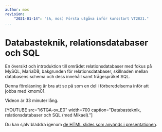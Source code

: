 ```yaml
---
author: mos
revision:
    "2021-01-14": "(A, mos) Första utgåva inför kursstart VT2021."
...
```

Databasteknik, relationsdatabaser och SQL
====================

En översikt och introduktion till området relationsdatabaser med fokus på MySQL, MariaDB, bakgrunden för relationsdatabaser, skillnaden mellan databasens schema och dess innehåll samt frågespråket SQL.

Denna föreläsning är bra att se på som en del i förberedelserna inför att jobba med kmom01.

Videon är 33 minuter lång.

[YOUTUBE src="i6TGA-ov_E0" width=700 caption="Databasteknik, relationsdatabaser och SQL (med Mikael)."]

Du kan själv bläddra igenom [de HTML slides som används i presentationen](kursmaterial/databas/forelasning/v1/f01/slide.html).



<!--
Resurser
------------------------

Följande resurser används i olika omfattning i föreläsningen.

*
-->
